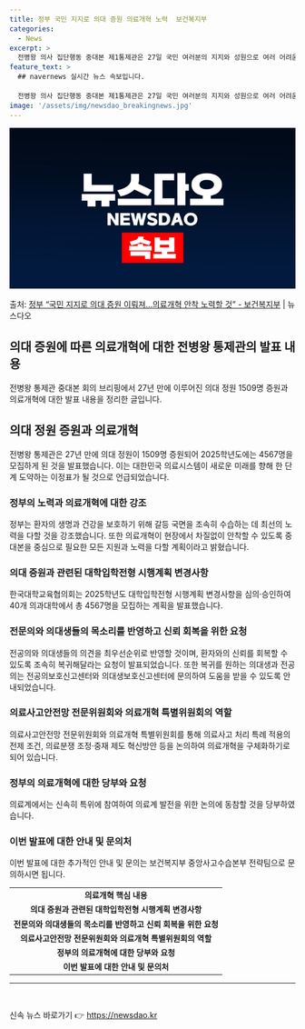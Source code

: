 ```yaml
---
title: 정부 국민 지지로 의대 증원 의료개혁 노력  보건복지부
categories:
  - News
excerpt: >
  전병왕 의사 집단행동 중대본 제1통제관은 27일 국민 여러분의 지지와 성원으로 여러 어려움 가운데서도 27년…
feature_text: >
  ## navernews 실시간 뉴스 속보입니다.

  전병왕 의사 집단행동 중대본 제1통제관은 27일 국민 여러분의 지지와 성원으로 여러 어려움 가운데서도 27년…
image: '/assets/img/newsdao_breakingnews.jpg'
---
```


![뉴스다오 속보](/assets/img/newsdao_breakingnews.jpg)

<p>출처: <a href="https://newsdao.kr/3918" rel="dofollow">정부 “국민 지지로 의대 증원 이뤄져…의료개혁 안착 노력할 것”  - 보건복지부</a> | 뉴스다오</p>

<h2 data-ke-size="size26">의대 증원에 따른 의료개혁에 대한 전병왕 통제관의 발표 내용</h2>
<p data-ke-size="size16">전병왕 통제관 중대본 회의 브리핑에서 27년 만에 이루어진 의대 정원 1509명 증원과 의료개혁에 대한 발표 내용을 정리한 글입니다.</p>

<h2 data-ke-size="size24">의대 정원 증원과 의료개혁</h2>
<p data-ke-size="size16">전병왕 통제관은 27년 만에 의대 정원이 1509명 증원되어 2025학년도에는 4567명을 모집하게 된 것을 발표했습니다. 이는 대한민국 의료시스템이 새로운 미래를 향해 한 단계 도약하는 이정표가 될 것으로 언급되었습니다.</p>

<h3 data-ke-size="size22">정부의 노력과 의료개혁에 대한 강조</h3>
<p data-ke-size="size16">정부는 환자의 생명과 건강을 보호하기 위해 갈등 국면을 조속히 수습하는 데 최선의 노력을 다할 것을 강조했습니다. 또한 의료개혁이 현장에서 차질없이 안착할 수 있도록 중대본을 중심으로 필요한 모든 지원과 노력을 다할 계획이라고 밝혔습니다.</p>

<h3 data-ke-size="size22">의대 증원과 관련된 대학입학전형 시행계획 변경사항</h3>
<p data-ke-size="size16">한국대학교육협의회는 2025학년도 대학입학전형 시행계획 변경사항을 심의·승인하여 40개 의과대학에서 총 4567명을 모집하는 계획을 발표했습니다.</p>

<h3 data-ke-size="size22">전문의와 의대생들의 목소리를 반영하고 신뢰 회복을 위한 요청</h3>
<p data-ke-size="size16">전공의와 의대생들의 의견을 최우선순위로 반영할 것이며, 환자와의 신뢰를 회복할 수 있도록 조속히 복귀해달라는 요청이 발표되었습니다. 또한 복귀를 원하는 의대생과 전공의는 전공의보호신고센터와 의대생보호신고센터에 문의하여 도움을 받을 수 있도록 안내되었습니다.</p>

<h3 data-ke-size="size22">의료사고안전망 전문위원회와 의료개혁 특별위원회의 역할</h3>
<p data-ke-size="size16">의료사고안전망 전문위원회와 의료개혁 특별위원회를 통해 의료사고 처리 특례 적용의 전제 조건, 의료분쟁 조정·중재 제도 혁신방안 등을 논의하여 의료개혁을 구체화하기로 되어 있습니다.</p>

<h3 data-ke-size="size22">정부의 의료개혁에 대한 당부와 요청</h3>
<p data-ke-size="size16">의료계에서는 신속히 특위에 참여하여 의료계 발전을 위한 논의에 동참할 것을 당부하였습니다.</p>

<h3 data-ke-size="size22">이번 발표에 대한 안내 및 문의처</h3>
<p data-ke-size="size16">이번 발표에 대한 추가적인 안내 및 문의는 보건복지부 중앙사고수습본부 전략팀으로 문의하시면 됩니다.</p>

<table style="width: 100%;" data-ke-style="style24">
	<tbody>
		<tr>
			<td style="text-align: center; height: 17px;"><b>의료개혁 핵심 내용</b></td>
		</tr>
		<tr>
			<td style="text-align: center; height: 17px;"><b>의대 증원과 관련된 대학입학전형 시행계획 변경사항</b></td>
		</tr>
		<tr>
			<td style="text-align: center; height: 17px;"><b>전문의와 의대생들의 목소리를 반영하고 신뢰 회복을 위한 요청</b></td>
		</tr>
		<tr>
			<td style="text-align: center; height: 17px;"><b>의료사고안전망 전문위원회와 의료개혁 특별위원회의 역할</b></td>
		</tr>
		<tr>
			<td style="text-align: center; height: 17px;"><b>정부의 의료개혁에 대한 당부와 요청</b></td>
		</tr>
		<tr>
			<td style="text-align: center; height: 17px;"><b>이번 발표에 대한 안내 및 문의처</b></td>
		</tr>
	</tbody>
</table>

<hr data-ke-size="size48" />
<p data-ke-size="size16">&nbsp;</p> 

신속 뉴스 바로가기 👉 <a href="https://newsdao.kr" rel="dofollow">https://newsdao.kr</a>


